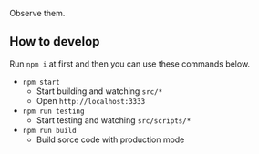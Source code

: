 Observe them.

How to develop
---

Run `npm i` at first and then you can use these commands below.

- `npm start`
  - Start building and watching `src/*`
  - Open `http://localhost:3333`
- `npm run testing`
  - Start testing and watching `src/scripts/*`
- `npm run build`
  - Build sorce code with production mode
